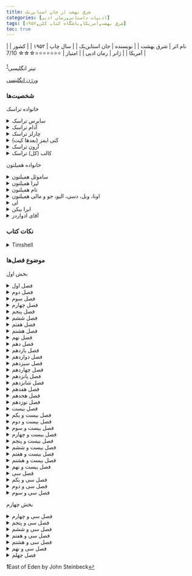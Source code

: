 ```yaml
---
title: شرق بهشت از جان استاین‌بک
categories: [ادبیات داستانی,رمان ادبی]
tags: [شرق بهشت,آمریکا,باشگاه کتاب کلن,۱۹۵۲]
toc: true
---
```


| نام اثر | شرق بهشت  |
| نویسنده | جان استاین‌بک |
| سال چاپ | ۱۹۵۲  |
| کشور | آمریکا |
| ژانر | رمان ادبی |
| امتیاز | ⭐⭐⭐⭐⭐⭐⭐☆☆☆ 7/10 |

تیتر انگلیسی<sup id="a1">[1](#f1)</sup>

[ورژن انگلیسی](https://www.fadedpage.com/books/20211110/html.php)

### شخصیت‌ها

خانواده تراسک

<details>
  <summary>سایرس تراسک</summary>
پدر خانواده تراسک، یک کهنه‌سرباز جنگ داخلی با اخلاقیاتی سوال‌برانگیز.
</details>

<details>
  <summary>آدام تراسک</summary>
پسر مهربان سایرس، مردی آرمان‌گرا که در درک مفهوم خوب و بد دچار مشکل است.
</details>

<details>
  <summary>چارلز تراسک</summary>
برادر ناتنی آدام، اغلب حسود و خشن، و در تضاد با مهربانی آدام.
</details>

<details>
  <summary>کَتی ایمز (بعدها کیت)</summary>
شخصیتی دست‌کاری‌گر و بدطینت که با آدام ازدواج می‌کند و تبدیل به ضدقهرمان اصلی داستان می‌شود.
</details>

<details>
  <summary>آرون تراسک</summary>
پسر آرمان‌گرای آدام و کتی که با درک جنبه‌های تاریک زندگی دچار مشکل است.
</details>

<details>
  <summary>کالب (کل) تراسک</summary>
برادر دوقلوی آرون، که شخصیت پیچیده‌تری دارد و از پتانسیل خود برای تاریکی آگاه است.
</details>



خانواده همیلتون

<details>
  <summary>ساموئل همیلتون</summary>
یک مهاجر ایرلندی خردمند و مهربان که به دوست نزدیک آدام تراسک و مربی دیگران تبدیل می‌شود.
</details>

<details>
  <summary>لیزا همیلتون</summary>
همسر منطقی و مذهبی ساموئل، که نیروی ثابتی در خانواده است.
</details>

<details>
  <summary>تام همیلتون</summary>
پسر حساس و گرفتار ساموئل، که از عذاب وجدان و شک به خود رنج می‌برد.
</details>

<details>
  <summary>اونا، ویل، دسی، الیو، جو و مالی همیلتون</summary>
فرزندان دیگر همیلتون، هر کدام با شخصیت‌ها و زندگی‌های متفاوت.
</details>

<details>
  <summary>لی</summary>
خدمتکار وفادار چینی-آمریکایی آدام و محرم اسرار او، که به عنوان یک شخصیت پدرانه برای آرون و کل عمل می‌کند و اغلب بینش فلسفی ارائه می‌دهد.
</details>

<details>
  <summary>ابرا بیکن</summary>
علاقه‌مند آرون، که در نهایت به کل نزدیک‌تر می‌شود و با چالش‌های اخلاقی خود روبرو می‌شود.
</details>

<details>
  <summary>آقای ادواردز</summary>
رئیس سابق کتی و قربانی دستکاری‌های او.
</details>

### نکات کتاب

<details>
<summary>Timshell</summary>
در رمان *شرق بهشت* نوشتهٔ جان اشتاین‌بک، مفهوم تیمشل نقش فلسفی و تماتیک مرکزی دارد. این واژه از کلمه‌ای عبری در داستان کتاب مقدس قابیل و هابیل در سفر پیدایش (کتاب تورات) گرفته شده است. اهمیت این واژه در ترجمه و معنایی است که از آزادی انتخاب برداشت می‌شود.

### زمینهٔ کتاب مقدس
در کتاب پیدایش، پس از آن‌که قابیل هابیل را می‌کشد، خداوند به قابیل دربارهٔ گناه هشدار می‌دهد و می‌گوید:

> "گناه در آستانهٔ در ایستاده است؛ اشتهای آن به‌سوی توست، اما تو باید بر آن غلبه کنی."

واژهٔ عبری "تیمشل" در ترجمه‌های مختلف کتاب مقدس به صورت‌های متفاوتی ترجمه شده است. برخی نسخه‌ها آن را به‌صورت "تو باید" ترجمه کرده‌اند که بر اجبار دلالت دارد، در حالی که دیگر ترجمه‌ها آن را "تو می‌توانی" آورده‌اند که به اختیار و آزادی اشاره دارد. اما در *شرق بهشت*، شخصیت‌ها با تفسیری از این کلمه مواجه می‌شوند که اشتاین‌بک بر آن تأکید دارد: "تو می‌توانی." این ترجمه نشان‌دهندهٔ آزادی عمیق اخلاقی و مسئولیت انسان است.

### تیمشل در شرق بهشت
در رمان، ایدهٔ "تیمشل" در یک بحث کلیدی میان لی (خدمتکار فلسفی و دوست صمیمی)، ساموئل همیلتون و آدام تراسک مطرح می‌شود. آن‌ها داستان قابیل و هابیل و طبیعت مبارزهٔ انسانی با گناه و انتخاب را بررسی می‌کنند. لی این نظر را مطرح می‌کند که "تیمشل" به معنای "تو می‌توانی" است و این بدان معناست که انسان نه به گناه محکوم است و نه به درستی فرمان داده شده، بلکه آزادی انتخاب دارد.

این تفسیر با موضوعات اصلی رمان عمیقاً در ارتباط است:
1. ارادهٔ آزاد و مسئولیت اخلاقی:
   - "تیمشل" تأکید می‌کند که افراد آزادی انتخاب مسیر خود را دارند، چه به سمت خوبی و چه به سمت بدی. آن‌ها اسیر سرنوشت یا تقدیر نیستند.
   - این ایده به‌ویژه برای شخصیت‌های رمان، مانند آدام، چارلز، کَل و آرون که با میراث، طبیعت و انتخاب‌هایشان دست‌وپنجه نرم می‌کنند، بسیار مهم است.

2. شکستن چرخه‌های گناه:
   - داستان قابیل و هابیل در طول رمان به‌صورت تکرارشونده ظاهر می‌شود، به‌ویژه در کشمکش‌های نسل به نسل میان برادران (چارلز و آدام، کَل و آرون). "تیمشل" امکان شکستن این چرخه‌های حسادت، گناه و اشتباه را فراهم می‌کند.

3. رستگاری و لطف الهی:
   - کَل (کالب) تراسک نماد کشمکشی است که در قلب مفهوم "تیمشل" قرار دارد. او با احساس گناه و ناکافی بودن به دلیل شباهت به مادرش (کَتی) دست‌به‌گریبان است. در نهایت، ایدهٔ "تو می‌توانی" به او این امید را می‌دهد که محکوم به گناه نیست و می‌تواند رستگار شود.

### مفهوم گسترده‌تر
"تیمشل" به نمادی از شأن انسانی و ظرفیت تعیین سرنوشت تبدیل می‌شود. این مفهوم تأیید می‌کند که در حالی که انسان ممکن است تحت تأثیر شرایط، میراث یا ویژگی‌های ذاتی باشد، اما توسط این عوامل تعریف نمی‌شود. بلکه هر فرد قدرت شکل دادن به سرنوشت خود را از طریق انتخاب‌هایش دارد.

در پایان رمان، این مفهوم به‌عنوان پیامی امیدبخش و توانمندساز ارائه می‌شود: زندگی یک مبارزهٔ اخلاقی دائمی است، اما توانایی انتخاب – برای مبارزه با گناه و تلاش برای خوبی – همواره در اختیار هر انسان است.
</details>



### موضوع فصل‌ها

بخش اول

<details>
<summary>فصل اول</summary>
توضیح دره سالیناس
</details>

<details>
<summary>فصل دوم</summary>
 شروع تاریخچه خانواده همیلتون‌


 در حالی که بسیاری از مردم بدون پول به دره سالیناس آمدند، افراد دیگری نیز بودند که با فروش در جای دیگری، با پول برای شروع یک زندگی جدید وارد شدند. اینها معمولاً زمین می‌خریدند، اما زمین خوب، و خانه‌هایشان را از چوب تخته‌شده می‌ساختند و در پنجره‌هایشان فرش‌ها و شیشه‌های الماس رنگی داشتند. تعدادی از این خانواده ها بودند و به زمین خوب دره رسیدند و خردل زرد را پاک کردند و گندم کاشتند.
</details>

<details>
<summary>فصل سوم</summary>
 شروع تاریخچه خانواده تراسک
 خشونت چارلز در مقابل آدام
 تنهایی آدام در خانواده
</details>

<details>
<summary>فصل چهارم</summary>
آدام بدون خواسته خودش به سواره‌نظام ملحق شد.
چارلز گاهی اوقات برای او نامه می‌نوشت.
</details>
<details>
<summary>فصل پنجم</summary>
در مورد خانواده همیلتون.
ایرلندی بودند و تحقیر می‌شدند

جرج بچه خوب و آرامی بود.

ویل توانست خوب پول دربیاورد.

تام شبیه پدرش بود. دنیای درخشانی داشت. 
اندوهش هم مانند شادی‌اش هیجانی بود. 
مثل پدرش اهل اختراع بود.
مجرد ماند. 

تام و جوزف-جو و سامویل بلند نظر بودند
جرج و ویل کوتاه نظر بودند

جو احتیاج به کمک داشت برای زندگی

در میان پسران همیلتون، پنج دختر وجود داشتند: اونا مسن‌ترین، دختری متفکر، درس‌خوان و تاریک. لیزی – حدس می‌زنم لیزی باید از زمانی که به‌خاطر مادرش نامگذاری شده، مسن‌ترین فرد بوده باشد – من چیز زیادی در مورد لیزی نمی‌دانم. او در اوایل به نظر می رسید برای خانواده خود شرمنده است. او جوان ازدواج کرد و رفت و پس از آن فقط در مراسم تشییع جنازه دیده شد. لیزی ظرفیت نفرت و تلخی بی نظیری در میان همیلتون ها داشت. او یک پسر داشت و وقتی بزرگ شد و با دختری ازدواج کرد که لیزی از او خوشش نمی آمد، سال ها با او صحبت نکرد.

بعد دسی بود که خنده‌اش آنقدر ثابت بود که همه از حضور در کنارش خوشحال بودند زیرا بودن با دسی بیشتر از هر کس دیگری لذت می‌برد.

خواهر بعدی الیو بود، مادرم. و آخرین مولی بود که زیبایی کمی با موهای بلوند و چشمان بنفش داشت.

اینها همیلتون‌ها بودند، و این تقریباً یک معجزه بود که چگونه لیزا، دختر کوچک لاغر، سال به سال آنها را تولید می‌کرد و به آنها غذا می‌داد، نان می‌پخت، لباس‌هایشان را درست می‌کرد، و آنها را با اخلاق خوب و اخلاق آهنین نیز می‌پوشاند.
</details>
<details>
<summary>فصل ششم</summary>
آدام به خدمت نظام می‌رود و چارلز در خانه می‌ماند.
مادرش می‌میرد و چارلز با نبودن پدرش در خانه تنها می‌ماند و شرایط خانه روز به روز خرابتر می‌شود.
</details>
<details>
<summary>فصل هفتم</summary>
داستان آدام و عدم علاقه به برگشتن به خانه.
مانند آوارگان در شهرهای مختلف آمریکا گشتن.
در نهایت برگشت به خانه و متوجه شدن که پدرشان مرده و برای آن‌ها پول زیادی برجا گذاشته.
متوجه هم می‌شوند که پدرشان در مورد سوابق متعدد نظامی‌اش دروغ‌های زیادی گفته
</details>
<details>
<summary>فصل هشتم</summary>
داستان کتی
هیولا بودنش و آتش زدن خانه‌شان
</details>
<details>
<summary>فصل نهم</summary>
رابطه کاترین و آقای ادواردز صاحب فاحشه‌خانه‌ها
آقای ادواردز در ابتدا با کاترین رابطه‌ای برقرار می‌کند 
اما یک بار وقتی دیگر از رفتارهای کاترین طاقتش طاق شده او را به جایی می‌برد و با زدن او فکر می کند که او را کشته است.
</details>
<details>
<summary>فصل دهم</summary>
چارلز و آدام که با درگیریهای زیاد با هم زندگی می‌کنند
</details>
<details>
<summary>فصل یازدهم</summary>
با کتی در جلوی درشان روبرو می‌شوند.
با اینکه چارلز راضی نیست، آدام از کتی مراقبت می کند.
در نهایت آدام با کتی ازدواج می‌کند. 
کتی هم خود به بستر چارلز می‌رود.
</details>
<details>
<summary>فصل دوازدهم</summary>
در مورد دنیای نزدیک سال‌های اطراف ۱۹۰۰
</details>
<details>
<summary>فصل سیزدهم</summary>
آدامز و کتی به کالیفرنیا می‌روند (سالیناس)
کتی تلاش کرده است که سقط جنین کند و دکتر او را تهدید می‌کند که دیگر این کار را نکند.
کتی مظلوم می‌شود و دکتر به آدامز نمی گوید که کتی چه کرده است.
آدامز با ساموئل ملاقات می‌کند که راجب شرایط زمین و کشاورزی در منطقه بپرسد.
</details>
<details>
<summary>فصل چهاردهم</summary>
راجب الیو مادر راوی می‌شنویم که با تلاش آموزگار می‌شود.
ازدواج می‌کند و شوهرش می‌میرد.
</details>
<details>
<summary>فصل پانزدهم</summary>
آدام خدمتکار با اصل چینی‌اش به دنبال ساموئل می‌فرستد که در مورد آب پیدا کردن با او صحبت کند.
ساموئل در راه با لی صحبت می‌کند و متوجه می‌شود که لی با اینکه در آمریکا بزرگ شده است به حرف زدنش لهجه اضافه می‌کند.
ساموئل بعد از حدس زدن بخشی از زمین که اگه کنده شود احتمالا به آب می‌رسد برای غذا آنجا می‌ماند.
سر غذا متوجه سردی عجیبی در فضای آدام و کتی می‌شود و هر چه تلاش می‌کند فضا را گرم کند نمی‌شود.
در آخر با ترسی عجیب که در دلش افتاده خداحافظی می‌کند و به سمت خانه راه می‌افتد.
</details>
<details>
<summary>فصل شانزدهم</summary>
ساموئل به خانه می‌رود و در ذهنش به ترسی که از دیدن کتی در دلش ایجاد شده بود فکر می کند.
</details>
<details>
<summary>فصل هفدهم</summary>
ساموئل و پسرش به جستجوی آب مشغولند که لی به آنجا می‌آید و خبر می‌دهد که وقت زایمان کتی است.
ساموئل برای زایمان کتی می‌رود.
هنگام زایمان کتی به نظر از روی قصد دست ساموئل را خیلی شدید گاز می‌گیرد.
دوقلوها به دنیا می‌آیند و سامويل از لیزا می‌خواهد که به خانه آنها برود و کمی کمک کند.
کتی بعد از چند وقت از خانه فرار می کند و هنگام فرار به سمت آدام شلیک می کند.
</details>
<details>
<summary>فصل هجدهم</summary>
معاون کلانتر متوجه واقعیت اتفاق خانه آدامز می‌شود و در هنگام صحبت با کلانتر متوجه می‌شود که کتی در شهری اطراف به فاحشه خانه رفته و درخواست کار کرده.
</details>
<details>
<summary>فصل نوزدهم</summary>
توضیح در مورد فاحشه‌خانه‌های مختلف و مادام‌های آن‌ها. 
کتی که خود را کیت می‌نامد وارد یکی از آنها به ریاست مادام فی می‌شود و شغلی آنجا می گیرد.
</details>
<details>
<summary>فصل بیست</summary>
فی با رفتار کتی او را مانند دختر خود میداند و کتی او را یواش یواش می‌کشد
</details>
<details>
<summary>فصل بیست و یکم</summary>
فی مریض‌تر می‌شود و کتی کنترل فاحشه‌خانه رو در اختیار می گیرد و در نهایت فی می‌میرد.
</details>
<details>
<summary>فصل بیست و دوم</summary>
ساموئل به آدام کمک می‌کند تا شرایط را قبول کند و بچه‌هایش را بپذیرد.
بچه‌ها اسم‌گذاری می‌شوند کالب و آرون.
</details>
<details>
<summary>فصل بیست و سوم</summary>
توضیح در مورد خانواده همیلتون و بچه‌ها
</details>
<details>
<summary>فصل بیست و چهارم</summary>
بیشتر در مورد وضعیت ساموئل و خانواده‌اش
</details>
<details>
<summary>فصل بیست و پنجم</summary>
آدام پیش کیت می‌رود. 
از خدمتکار کیت درگوشی می‌خورد. 
کیت در مورد رابطه‌اش با چارلز برادر آدام صحبت می‌کند.
</details>
<details>
<summary>فصل بیست و ششم</summary>
بعد از برگشتن از پیش کیت آدام احساس بدی ندارد و حتی احساس خوبی دارد.
</details>
<details>
<summary>فصل بیست و هفتم</summary>
</details>
<details>
<summary>فصل بیست و هشتم</summary>
</details>
<details>
<summary>فصل بیست و نهم</summary>
</details>
<details>
<summary>فصل سی </summary>
</details>
<details>
<summary>فصل سی و یکم</summary>
آدام نامه مرگ چارلز و ارث زیاد او برای خودش و کیت را پیش کیت می‌برد. 
</details>
<details>
<summary>فصل سی و دوم</summary>
در مورد خانواده ساموئل. 
</details>
<details>
<summary>فصل سی و سوم</summary>
دسی پیش تام برمی‌گردد و در آنجا می‌میرد. 
</details>

بخش چهارم

<details>
<summary>فصل سی و چهارم</summary>
یک کودک ممکن است بپرسد: "داستان دنیا درباره چیست؟" و یک مرد یا زن بالغ ممکن است تعجب کند، "دنیا به چه سمتی خواهد رفت؟ چگونه به پایان می رسد و در حالی که ما در آن هستیم، داستان در مورد چیست؟»

من معتقدم که یک داستان در جهان وجود دارد، و تنها یک داستان، که ما را ترسانده و الهام گرفته است، به طوری که ما در سریال سفید مرواریدی از ادامه فکر و شگفتی زندگی می کنیم. انسان‌ها در زندگی‌شان، در افکارشان، در گرسنگی‌ها و جاه‌طلبی‌ها، در بخل و بی‌رحمی‌شان، و در مهربانی و بخشندگی‌شان نیز گرفتار شده‌اند - در توری از خیر و شر. من فکر می کنم این تنها داستانی است که ما داریم و در تمام سطوح احساس و هوش رخ می دهد. فضیلت و رذیلت تار و پود آگاهی اولیه ما بودند و تار و پود آخرین آگاهی ما خواهند بود و این علیرغم هر تغییری که ممکن است بر مزرعه و رودخانه و کوه، بر اقتصاد و آداب تحمیل کنیم. داستان دیگری وجود ندارد. مردی بعد از اینکه گرد و غبار و تراشه های زندگی خود را پاک کرد، تنها سؤالات سخت و پاکی را باقی می گذارد: خوب بود یا بد؟ آیا خوب کار کرده ام یا بیمار؟

هرودوت، در جنگ ایران، داستانی را بیان می کند که چگونه کرزوس، ثروتمندترین و محبوب ترین پادشاه زمان خود، از سولون آتنی سؤال مهمی پرسید. اگر نگران جواب نبود آن را نمی پرسید. او پرسید: خوش شانس ترین فرد جهان کیست؟ او باید با شک و گرسنه برای اطمینان خورده شده باشد. سولون از سه فرد خوش شانس در زمان های قدیم به او گفت. و کرزوس به احتمال زیاد به او گوش نمی‌داد، بنابراین نگران خودش بود. و چون سولون از او یاد نکرد، کرزوس مجبور شد بگوید: "آیا مرا خوش شانس نمی‌دانی؟"

سولون در پاسخ خود تردید نکرد. "چگونه می توانم بگویم؟" او گفت. "تو هنوز نمرده ای."

و این پاسخ باید با ناپدید شدن شانس کرزوس، و ثروت و پادشاهی‌اش، به طرز وحشتناکی آزاردهنده باشد. و در حالی که در آتشی بلند می سوخت، شاید به آن فکر می کرد و شاید آرزو می کرد کاش نمی پرسید یا جواب نمی داد.

و در زمان ما وقتی مردی می میرد - اگر مال و نفوذ و قدرت و تمام لباسهای حسادت برانگیخته داشته باشد و بعد از زندگان از اموال مرده و برجستگی و آثار و یادگارهای او حساب کند - همچنان این سؤال باقی است. در آنجا: آیا زندگی او خوب بود یا بد؟ حسادت ها از بین رفته اند و چوب اندازه گیری این است: «او را دوست داشتند یا از او متنفر بودند؟ آیا مرگ او فقدان احساس می شود یا نوعی شادی از آن حاصل می شود؟»

من به وضوح کشته شدن سه مرد را به یاد دارم. یکی از آن ها ثروتمندترین مرد قرن بود که با پنجه زدن به ثروت از طریق روح و بدن انسان ها، سال ها تلاش کرد تا عشقی را که از دست داده بود، پس بگیرد و با این روند خدمات بزرگی به دنیا انجام داد و شاید ، خیلی بیشتر از آن بود که شرارت های ظهور او را متعادل کند. من در یک کشتی بودم که او مرد. این خبر روی تابلوی اعلانات درج شد و تقریباً همه با خوشحالی این خبر را دریافت کردند. چند نفر گفتند: خدا را شکر که پسر عوضی مرده است.

سپس مردی باهوش مانند شیطان بود که بدون درک شأن انسانی و آگاهی کامل از تمام جنبه های ضعف و شرارت انسان، از دانش خاص خود برای انحراف مردان، خرید مردان، رشوه و تهدید و اغوا استفاده می کرد. او خود را در موقعیتی قدرتمند یافت. او انگیزه های خود را به نام فضیلت پوشانده بود، و من از خود پرسیده ام که آیا او می دانسته است که هیچ هدیه ای هرگز عشق مردی را پس نمی گیرد، وقتی که شما عشق به خود را از او دور کنید. یک مرد رشوه گرفته فقط می تواند از رشوه دهنده خود متنفر باشد. وقتی این مرد مرد، ملت با ستایش و از پایین تر از مرگ او با خوشحالی به صدا در آمدند.

مرد سومی بود که شاید اشتباهات زیادی در عملکردش مرتکب شد، اما زندگی مؤثرش وقف این بود که مردان را شجاع و باوقار و خوب کند در زمانی که فقیر و وحشت زده بودند و نیروهای زشت در دنیا برای استفاده از ترس هایشان سست بودند. این مرد مورد نفرت عده کمی بود. وقتی او درگذشت، مردم در خیابان ها اشک ریختند و ذهنشان زاری کرد: «حالا چه کنیم؟ چگونه می توانیم بدون او ادامه دهیم؟»

در بلاتکلیفی، مطمئن هستم که در زیر لایه‌های ضعیف مردان، می‌خواهند خوب باشند و دوست داشته شوند. در واقع، بیشتر رذیلت های آنها تلاش برای راه های کوتاه برای عشق ورزیدن است. وقتی مردی برای مردن می آید، صرف نظر از استعداد و نفوذ و نبوغش، اگر بدون عشق بمیرد، باید زندگی اش برای او شکست و مردن او وحشت سردی باشد. به نظر من اگر من یا شما باید بین دو مسیر فکری یا عملی یکی را انتخاب کنیم، باید مرگ خود را به یاد بیاوریم و طوری زندگی کنیم که مرگ ما هیچ لذتی برای دنیا به همراه نداشته باشد.

ما فقط یک داستان داریم. همه رمان‌ها، همه شعرها، بر اساس رقابت بی‌پایان خیر و شر در خودمان ساخته شده‌اند. و به ذهنم خطور می‌کند که شر باید دائماً رشد کند، در حالی که خیر، در حالی که فضیلت، فناناپذیر است. رذیله همیشه چهره ای جوان تازه دارد، در حالی که فضیلت مانند هیچ چیز دیگری در جهان قابل احترام است.
</details>
<details>
<summary>فصل سی و پنجم</summary>
خانواده تراسک به سالیناس نقل‌مکان می‌کنند.
</details>
<details>
<summary>فصل سی و ششم</summary>
آرون و کال به مدرسه جدید در سالیناس می‌روند.
آرون و آبرا دوست می‌شوند.
</details>
<details>
<summary>فصل سی و هفتم</summary>
آدامز در کارخانه یخ‌سازی سرمایه گذاری می‌کند و سعی می‌کند که محصولات کشاورزی را به صورت یخ زده به شرق بفرستد ولی ورشکسته می‌شود.
</details>
<details>
<summary>فصل سی و هشتم</summary>
کال متوجه زنده‌بودن مادرش می‌شود و همه چی را می‌فهمد. 
</details>
<details>
<summary>فصل سی و نهم</summary>
آدام و کال بالاخره صمیمانه صحبت کردند و آدام متوجه شد که کال در مورد مادرش همه‌چی را می‌داند.
کال مادرش را دنبال می‌کرد و یک بار پیش او رفت و آن‌ها غیردوستانه صحبت کردند.

</details>
<details>
<summary>فصل چهلم</summary>
اتل پیش کیت می‌آید و به او می‌گوید که شیشه قطره‌ای که کیت با آن فی را کشته بود دارد.
کیت اما برای او یک دسیسه‌ای میچیند و باعث دستگیری او می‌شود. 
</details>

<b id="f1">1</b><span class="footnote">East of Eden by John Steinbeck</span>[↩](#a1)